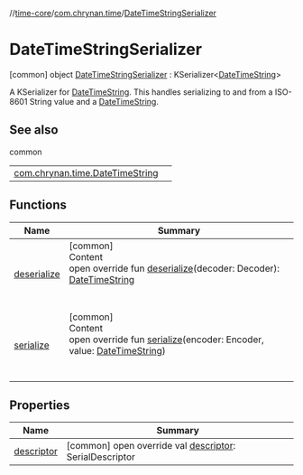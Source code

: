 //[time-core](../../../index.md)/[com.chrynan.time](../index.md)/[DateTimeStringSerializer](index.md)



# DateTimeStringSerializer  
 [common] object [DateTimeStringSerializer](index.md) : KSerializer<[DateTimeString](../-date-time-string/index.md)> 

A KSerializer for [DateTimeString](../-date-time-string/index.md). This handles serializing to and from a ISO-8601 String value and a [DateTimeString](../-date-time-string/index.md).

   


## See also  
  
common  
  
| | |
|---|---|
| <a name="com.chrynan.time/DateTimeStringSerializer///PointingToDeclaration/"></a>[com.chrynan.time.DateTimeString](../-date-time-string/index.md)| <a name="com.chrynan.time/DateTimeStringSerializer///PointingToDeclaration/"></a>|
  


## Functions  
  
|  Name |  Summary | 
|---|---|
| <a name="com.chrynan.time/DateTimeStringSerializer/deserialize/#kotlinx.serialization.encoding.Decoder/PointingToDeclaration/"></a>[deserialize](deserialize.md)| <a name="com.chrynan.time/DateTimeStringSerializer/deserialize/#kotlinx.serialization.encoding.Decoder/PointingToDeclaration/"></a>[common]  <br>Content  <br>open override fun [deserialize](deserialize.md)(decoder: Decoder): [DateTimeString](../-date-time-string/index.md)  <br><br><br>|
| <a name="com.chrynan.time/DateTimeStringSerializer/serialize/#kotlinx.serialization.encoding.Encoder#com.chrynan.time.DateTimeString/PointingToDeclaration/"></a>[serialize](serialize.md)| <a name="com.chrynan.time/DateTimeStringSerializer/serialize/#kotlinx.serialization.encoding.Encoder#com.chrynan.time.DateTimeString/PointingToDeclaration/"></a>[common]  <br>Content  <br>open override fun [serialize](serialize.md)(encoder: Encoder, value: [DateTimeString](../-date-time-string/index.md))  <br><br><br>|


## Properties  
  
|  Name |  Summary | 
|---|---|
| <a name="com.chrynan.time/DateTimeStringSerializer/descriptor/#/PointingToDeclaration/"></a>[descriptor](descriptor.md)| <a name="com.chrynan.time/DateTimeStringSerializer/descriptor/#/PointingToDeclaration/"></a> [common] open override val [descriptor](descriptor.md): SerialDescriptor   <br>|

